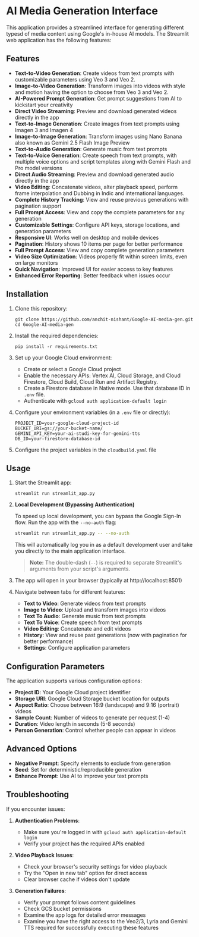 # AI Media Generation Interface

This application provides a streamlined interface for generating different typesd of media content using Google's in-house AI models. The Streamlit web application has the following features:

## Features

- **Text-to-Video Generation**: Create videos from text prompts with customizable parameters using Veo 3 and Veo 2.
- **Image-to-Video Generation**: Transform images into videos with style and motion having the option to choose from Veo 3 and Veo 2.
- **AI-Powered Prompt Generation**: Get prompt suggestions from AI to kickstart your creativity
- **Direct Video Streaming**: Preview and download generated videos directly in the app
- **Text-to-Image Generation**: Create images from text prompts using Imagen 3 and Imagen 4
- **Image-to-Image Generation**: Transform images using Nano Banana also known as Gemini 2.5 Flash Image Preview
- **Text-to-Audio Generation**: Generate music from text prompts
- **Text-to-Voice Generation**: Create speech from text prompts, with multiple voice options and script templates along with Gemini Flash and Pro model versions
- **Direct Audio Streaming**: Preview and download generated audio directly in the app
- **Video Editing**: Concatenate videos, alter playback speed, perform frame interpolation and Dubbing in Indic and international languages.
- **Complete History Tracking**: View and reuse previous generations with pagination support
- **Full Prompt Access**: View and copy the complete parameters for any generation
- **Customizable Settings**: Configure API keys, storage locations, and generation parameters
- **Responsive UI**: Works well on desktop and mobile devices
- **Pagination**: History shows 10 items per page for better performance
- **Full Prompt Access**: View and copy complete generation parameters
- **Video Size Optimization**: Videos properly fit within screen limits, even on large monitors
- **Quick Navigation**: Improved UI for easier access to key features
- **Enhanced Error Reporting**: Better feedback when issues occur

## Installation

1. Clone this repository:
   ```
   git clone https://github.com/anchit-nishant/Google-AI-media-gen.git
   cd Google-AI-media-gen
   ```

2. Install the required dependencies:
   ```
   pip install -r requirements.txt
   ```

3. Set up your Google Cloud environment:
   - Create or select a Google Cloud project
   - Enable the necessary APIs: Vertex AI, Cloud Storage, and Cloud Firestore, Cloud Build, Cloud Run and Artifact Registry.
   - Create a Firestore database in Native mode. Use that database ID in `.env` file.
   - Authenticate with `gcloud auth application-default login`

4. Configure your environment variables (in a `.env` file or directly):
   ```
   PROJECT_ID=your-google-cloud-project-id
   BUCKET_URI=gs://your-bucket-name/
   GEMINI_API_KEY=your-ai-studi-key-for-gemini-tts
   DB_ID=your-firestore-database-id
   ```

5. Configure the project variables in the `cloudbuild.yaml` file

## Usage

1. Start the Streamlit app:
   ```
   streamlit run streamlit_app.py
   ```

2. **Local Development (Bypassing Authentication)**

   To speed up local development, you can bypass the Google Sign-In flow. Run the app with the `--no-auth` flag:
   ```bash
   streamlit run streamlit_app.py -- --no-auth
   ```
   This will automatically log you in as a default development user and take you directly to the main application interface.
   > **Note:** The double-dash (`--`) is required to separate Streamlit's arguments from your script's arguments.
   
2. The app will open in your browser (typically at http://localhost:8501)

3. Navigate between tabs for different features:
   - **Text to Video**: Generate videos from text prompts
   - **Image to Video**: Upload and transform images into videos
   - **Text To Audio**: Generate music from text prompts
   - **Text To Voice**: Create speech from text prompts
   - **Video Editing**: Concatenate and edit videos
   - **History**: View and reuse past generations (now with pagination for better performance)
   - **Settings**: Configure application parameters

## Configuration Parameters

The application supports various configuration options:

- **Project ID**: Your Google Cloud project identifier
- **Storage URI**: Google Cloud Storage bucket location for outputs
- **Aspect Ratio**: Choose between 16:9 (landscape) and 9:16 (portrait) videos
- **Sample Count**: Number of videos to generate per request (1-4)
- **Duration**: Video length in seconds (5-8 seconds)
- **Person Generation**: Control whether people can appear in videos

## Advanced Options

- **Negative Prompt**: Specify elements to exclude from generation
- **Seed**: Set for deterministic/reproducible generation
- **Enhance Prompt**: Use AI to improve your text prompts

## Troubleshooting

If you encounter issues:

1. **Authentication Problems**:
   - Make sure you're logged in with `gcloud auth application-default login`
   - Verify your project has the required APIs enabled

2. **Video Playback Issues**:
   - Check your browser's security settings for video playback
   - Try the "Open in new tab" option for direct access
   - Clear browser cache if videos don't update

3. **Generation Failures**:
   - Verify your prompt follows content guidelines
   - Check GCS bucket permissions
   - Examine the app logs for detailed error messages
   - Examine you have the right access to the Veo2/3, Lyria and Gemini TTS required for successfully executing these features